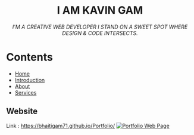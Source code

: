 <h1 align="center">I AM KAVIN GAM</h1>
<p align="center"><i>I'M A CREATIVE WEB DEVELOPER I STAND ON A SWEET SPOT WHERE DESIGN & CODE INTERSECTS.</i></p>

# Contents
  - [Home](#)
  - [Introduction](#)
  - [About](#)
  - [Services]()
## Website

Link : https://bhaitigam71.github.io/Portfolio/
<a href="https://bhaitigam71.github.io/Portfolio/"><img src="" alt="Portfolio Web Page" /></a>

